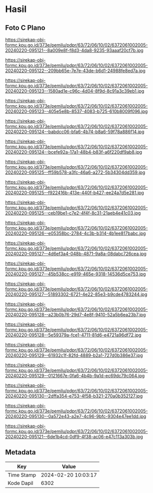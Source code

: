 # Hasil

## Foto C Plano

https://sirekap-obj-formc.kpu.go.id/373e/pemilu/pdpr/63/72/06/10/02/6372061002005-20240220-095121--8a009e8f-f8d3-4da8-9235-93aaaf20cf7b.jpg

https://sirekap-obj-formc.kpu.go.id/373e/pemilu/pdpr/63/72/06/10/02/6372061002005-20240220-095122--209bb65e-7e7e-43de-b6d1-24988fe8ed7a.jpg

https://sirekap-obj-formc.kpu.go.id/373e/pemilu/pdpr/63/72/06/10/02/6372061002005-20240220-095123--1580ad1e-c96c-4d04-8f9d-8c91a3c39eb1.jpg

https://sirekap-obj-formc.kpu.go.id/373e/pemilu/pdpr/63/72/06/10/02/6372061002005-20240220-095123--405e5e8b-8537-4083-b725-610b8009f096.jpg

https://sirekap-obj-formc.kpu.go.id/373e/pemilu/pdpr/63/72/06/10/02/6372061002005-20240220-095124--babdcc06-bfa6-4b74-b8a6-59f78a886f14.jpg

https://sirekap-obj-formc.kpu.go.id/373e/pemilu/pdpr/63/72/06/10/02/6372061002005-20240220-095124--bcefe92a-17a1-48b4-b83f-a6f220df9ab8.jpg

https://sirekap-obj-formc.kpu.go.id/373e/pemilu/pdpr/63/72/06/10/02/6372061002005-20240220-095125--ff59b578-a3fc-46a6-a272-5b34304dd359.jpg

https://sirekap-obj-formc.kpu.go.id/373e/pemilu/pdpr/63/72/06/10/02/6372061002005-20240220-095125--f922416b-413e-440f-b427-ee24a7d5e281.jpg

https://sirekap-obj-formc.kpu.go.id/373e/pemilu/pdpr/63/72/06/10/02/6372061002005-20240220-095125--ceb19be1-c7e2-4f4f-8c31-21aeb4e41c03.jpg

https://sirekap-obj-formc.kpu.go.id/373e/pemilu/pdpr/63/72/06/10/02/6372061002005-20240220-095126--e05358bc-2784-4c3b-b314-4b1ee817babc.jpg

https://sirekap-obj-formc.kpu.go.id/373e/pemilu/pdpr/63/72/06/10/02/6372061002005-20240220-095127--4d6ef3a4-048b-4871-9a8a-08dabc726cea.jpg

https://sirekap-obj-formc.kpu.go.id/373e/pemilu/pdpr/63/72/06/10/02/6372061002005-20240220-095127--45b538cc-e919-465e-9318-14536d5ce753.jpg

https://sirekap-obj-formc.kpu.go.id/373e/pemilu/pdpr/63/72/06/10/02/6372061002005-20240220-095127--51893302-6721-4e22-85e3-b9cde4783244.jpg

https://sirekap-obj-formc.kpu.go.id/373e/pemilu/pdpr/63/72/06/10/02/6372061002005-20240220-095128--a23b0b76-29d7-4e8f-9410-52a5b6ea23b7.jpg

https://sirekap-obj-formc.kpu.go.id/373e/pemilu/pdpr/63/72/06/10/02/6372061002005-20240220-095128--5e59379a-fce1-4711-81d6-e4721a96df72.jpg

https://sirekap-obj-formc.kpu.go.id/373e/pemilu/pdpr/63/72/06/10/02/6372061002005-20240220-095129--61932c1f-82fd-4889-b2a1-727d0b386e37.jpg

https://sirekap-obj-formc.kpu.go.id/373e/pemilu/pdpr/63/72/06/10/02/6372061002005-20240220-095129--0121667e-0fa6-4b4b-9a1d-ec69dc79c064.jpg

https://sirekap-obj-formc.kpu.go.id/373e/pemilu/pdpr/63/72/06/10/02/6372061002005-20240220-095130--2dffa354-e753-4f58-b321-270a0b352127.jpg

https://sirekap-obj-formc.kpu.go.id/373e/pemilu/pdpr/63/72/06/10/02/6372061002005-20240220-095130--0a572e43-a2e7-4c96-9bfc-9304e47ee1dd.jpg

https://sirekap-obj-formc.kpu.go.id/373e/pemilu/pdpr/63/72/06/10/02/6372061002005-20240220-095121--6de1b4cd-0df9-4f38-ac06-e47c113a303b.jpg


## Metadata

| Key        | Value               |
| ---------- | ------------------- |
| Time Stamp | 2024-02-20 10:03:17 |
| Kode Dapil | 6302                |



